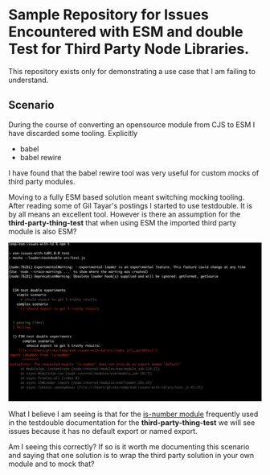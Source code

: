 # Sample Repository for Issues Encountered with ESM and double Test for Third Party Node Libraries.

This repository exists only for demonstrating a use case that I am failing to understand. 

## Scenario
During the course of converting an opensource module from CJS to ESM I have discarded some tooling. Explicitly

- babel
- babel rewire

I have found that the babel rewire tool was very useful for custom mocks of third party modules. 

Moving to a fully ESM based solution meant switching mocking tooling. After reading some of Gil Tayar's postings I 
started to use testdouble. It is by all means an excellent tool. 
However is there an assumption for the **third-party-thing-test** that when using ESM the imported third party module is
also ESM?

![SyntaxError: The requested module 'is-number' does not provide an export named 'default'](/images/no-default-exported.png)

What I believe I am seeing is that for the [is-number module](https://www.npmjs.com/package/is-number) frequently used
in the testdouble documentation for the **third-party-thing-test** we will see issues because it has no default export or
named export.

Am I seeing this correctly? If so is it worth me documenting this scenario and saying that one solution is to wrap the 
third party solution in your own module and to mock that?
